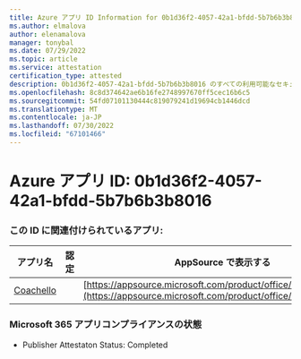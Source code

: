 ```yaml
---
title: Azure アプリ ID Information for 0b1d36f2-4057-42a1-bfdd-5b7b6b3b8016
ms.author: elmalova
author: elenamalova
manager: tonybal
ms.date: 07/29/2022
ms.topic: article
ms.service: attestation
certification_type: attested
description: 0b1d36f2-4057-42a1-bfdd-5b7b6b3b8016 のすべての利用可能なセキュリティとコンプライアンス情報。
ms.openlocfilehash: 8c8d374642ae6b16fe2748997670ff5cec16b6c5
ms.sourcegitcommit: 54fd07101130444c819079241d19694cb1446dcd
ms.translationtype: MT
ms.contentlocale: ja-JP
ms.lasthandoff: 07/30/2022
ms.locfileid: "67101466"
---
```

# <a name="azure-app-id-0b1d36f2-4057-42a1-bfdd-5b7b6b3b8016"></a>Azure アプリ ID: 0b1d36f2-4057-42a1-bfdd-5b7b6b3b8016


### <a name="apps-associated-with-this-id"></a>この ID に関連付けられているアプリ:
| **アプリ名** | **認定** | **AppSource で表示する** |
|--------------|---------------|-----------------------|
| [Coachello](../forward/WA200003997.md) |  | [https://appsource.microsoft.com/product/office/WA200003997](https://appsource.microsoft.com/product/office/WA200003997) |

### <a name="microsoft-365-app-compliance-status"></a>Microsoft 365 アプリコンプライアンスの状態
- Publisher Attestaton Status: Completed
